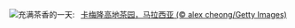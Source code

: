 ![](https://www.bing.com/th?id=OHR.MalaysiaTea_ZH-CN6758939415_UHD.jpg&w=1000)充满茶香的一天:&nbsp;&ensp;[卡梅隆高地茶园，马拉西亚 (© alex cheong/Getty Images)](https://www.bing.com/th?id=OHR.MalaysiaTea_ZH-CN6758939415_UHD.jpg)
<br><br/>
